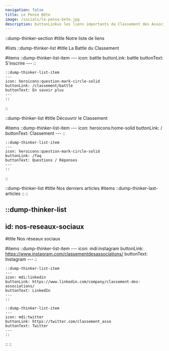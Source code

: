 ```yaml
---
navigation: false
title: Le Pense Bête
image: /socials/le-pense-bete.jpg
description: buttonLinkus les liens importants du Classement des Associations.
---
```


::dump-thinker-section
#title
Notre liste de liens

#lists
  ::dump-thinker-list
  #title
  La Battle du Classement

  #items
    ::dump-thinker-list-item
    ---
    icon: battle
    buttonLink: battle
    buttonText: S'inscrire
    ---
    ::

    ::dump-thinker-list-item
    ---
    icon: heroicons:question-mark-circle-solid
    buttonLink: /classement/battle
    buttonText: En savoir plus
    ---
    ::
  ::

  ::dump-thinker-list
  #title
  Découvrir le Classement

  #items
    ::dump-thinker-list-item
    ---
    icon: heroicons:home-solid
    buttonLink: /
    buttonText: Classement
    ---
    ::

    ::dump-thinker-list-item
    ---
    icon: heroicons:question-mark-circle-solid
    buttonLink: /faq
    buttonText: Questions / Réponses
    ---
    ::
  ::

  ::dump-thinker-list
  #title
  Nos derniers articles
  #items
    ::dump-thinker-last-articles
    ::
  ::

  ::dump-thinker-list
  ---
  id: nos-reseaux-sociaux
  ---
  #title
  Nos réseaux sociaux

  #items
    ::dump-thinker-list-item
    ---
    icon: mdi:instagram
    buttonLink: https://www.instagram.com/classementdesassociations/
    buttonText: Instagram
    ---
    ::

    ::dump-thinker-list-item
    ---
    icon: mdi:linkedin
    buttonLink: https://www.linkedin.com/company/classement-des-associations/
    buttonText: LinkedIn
    ---
    ::
    
    ::dump-thinker-list-item
    ---
    icon: mdi:twitter
    buttonLink: https://twitter.com/classement_asso
    buttonText: Twitter
    ---
    ::
  ::
::
